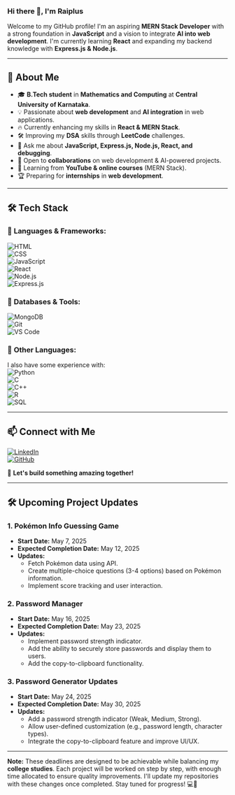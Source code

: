 ### Hi there 👋, I'm Raiplus  

Welcome to my GitHub profile! I'm an aspiring **MERN Stack Developer** with a strong foundation in **JavaScript** and a vision to integrate **AI into web development**. I'm currently learning **React** and expanding my backend knowledge with **Express.js & Node.js**.  

---

## 🚀 About Me  

- 🎓 **B.Tech student** in **Mathematics and Computing** at **Central University of Karnataka**.  
- 💡 Passionate about **web development** and **AI integration** in web applications.  
- 🔥 Currently enhancing my skills in **React & MERN Stack**.  
- 🛠 Improving my **DSA** skills through **LeetCode** challenges.  
- 💬 Ask me about **JavaScript, Express.js, Node.js, React, and debugging**.  
- 👯 Open to **collaborations** on web development & AI-powered projects.  
- 📜 Learning from **YouTube & online courses** (MERN Stack).  
- 🏆 Preparing for **internships** in **web development**.  

---

## 🛠 Tech Stack  

### 🔹 **Languages & Frameworks:**  

![HTML](https://img.shields.io/badge/HTML-E34F26?style=for-the-badge&logo=html5&logoColor=white)  
![CSS](https://img.shields.io/badge/CSS-1572B6?style=for-the-badge&logo=css3&logoColor=white)  
![JavaScript](https://img.shields.io/badge/JavaScript-F7DF1E?style=for-the-badge&logo=javascript&logoColor=black)  
![React](https://img.shields.io/badge/React-61DAFB?style=for-the-badge&logo=react&logoColor=black)  
![Node.js](https://img.shields.io/badge/Node.js-339933?style=for-the-badge&logo=nodedotjs&logoColor=white)  
![Express.js](https://img.shields.io/badge/Express-000000?style=for-the-badge&logo=express&logoColor=white)  

### 🔹 **Databases & Tools:**  

![MongoDB](https://img.shields.io/badge/MongoDB-47A248?style=for-the-badge&logo=mongodb&logoColor=white)  
![Git](https://img.shields.io/badge/Git-F05032?style=for-the-badge&logo=git&logoColor=white)  
![VS Code](https://img.shields.io/badge/VS%20Code-007ACC?style=for-the-badge&logo=visual-studio-code&logoColor=white)  

### 🔹 **Other Languages:**  
I also have some experience with:  
![Python](https://img.shields.io/badge/Python-3776AB?style=for-the-badge&logo=python&logoColor=white)  
![C](https://img.shields.io/badge/C-A8B9CC?style=for-the-badge&logo=c&logoColor=white)  
![C++](https://img.shields.io/badge/C++-00599C?style=for-the-badge&logo=c%2B%2B&logoColor=white)  
![R](https://img.shields.io/badge/R-276DC3?style=for-the-badge&logo=r&logoColor=white)  
![SQL](https://img.shields.io/badge/SQL-4479A1?style=for-the-badge&logo=postgresql&logoColor=white)  

---

## 📫 Connect with Me  

[![LinkedIn](https://img.shields.io/badge/LinkedIn-0A66C2?style=for-the-badge&logo=linkedin&logoColor=white)](https://www.linkedin.com/in/rishabh-singh-rajawat-5a1b782bb)  
[![GitHub](https://img.shields.io/badge/GitHub-181717?style=for-the-badge&logo=github&logoColor=white)](https://github.com/Raiplus)  

🚀 **Let's build something amazing together!**  

---

## 🛠 Upcoming Project Updates

### 1. **Pokémon Info Guessing Game**  
- **Start Date:** May 7, 2025  
- **Expected Completion Date:** May 12, 2025  
- **Updates:**  
    - Fetch Pokémon data using API.  
    - Create multiple-choice questions (3-4 options) based on Pokémon information.  
    - Implement score tracking and user interaction.

### 2. **Password Manager**  
- **Start Date:** May 16, 2025  
- **Expected Completion Date:** May 23, 2025  
- **Updates:**  
    - Implement password strength indicator.  
    - Add the ability to securely store passwords and display them to users.  
    - Add the copy-to-clipboard functionality.

### 3. **Password Generator Updates**  
- **Start Date:** May 24, 2025  
- **Expected Completion Date:** May 30, 2025  
- **Updates:**  
    - Add a password strength indicator (Weak, Medium, Strong).  
    - Allow user-defined customization (e.g., password length, character types).  
    - Integrate the copy-to-clipboard feature and improve UI/UX.

---

**Note:** These deadlines are designed to be achievable while balancing my **college studies**. Each project will be worked on step by step, with enough time allocated to ensure quality improvements. I'll update my repositories with these changes once completed. Stay tuned for progress! 💻🚀
